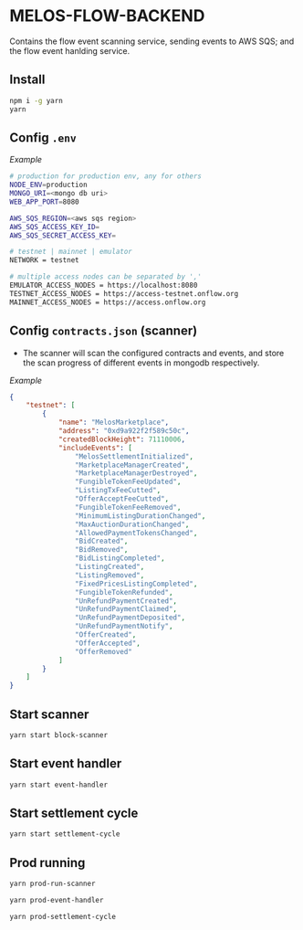 # MELOS-FLOW-BACKEND

Contains the flow event scanning service, sending events to AWS SQS; and the flow event hanlding service.

## Install

```bash
npm i -g yarn
yarn
```

## Config `.env`

*Example*

```bash
# production for production env, any for others
NODE_ENV=production
MONGO_URI=<mongo db uri>
WEB_APP_PORT=8080

AWS_SQS_REGION=<aws sqs region>
AWS_SQS_ACCESS_KEY_ID=
AWS_SQS_SECRET_ACCESS_KEY=

# testnet | mainnet | emulator
NETWORK = testnet

# multiple access nodes can be separated by ','
EMULATOR_ACCESS_NODES = https://localhost:8080
TESTNET_ACCESS_NODES = https://access-testnet.onflow.org
MAINNET_ACCESS_NODES = https://access.onflow.org

```

## Config `contracts.json` (scanner)

- The scanner will scan the configured contracts and events, and store the scan progress of different events in mongodb respectively.

*Example*

```json
{
    "testnet": [
        {
            "name": "MelosMarketplace",
            "address": "0xd9a922f2f589c50c",
            "createdBlockHeight": 71110006,
            "includeEvents": [
                "MelosSettlementInitialized",
                "MarketplaceManagerCreated",
                "MarketplaceManagerDestroyed",
                "FungibleTokenFeeUpdated",
                "ListingTxFeeCutted",
                "OfferAcceptFeeCutted",
                "FungibleTokenFeeRemoved",
                "MinimumListingDurationChanged",
                "MaxAuctionDurationChanged",
                "AllowedPaymentTokensChanged",
                "BidCreated",
                "BidRemoved",
                "BidListingCompleted",
                "ListingCreated",
                "ListingRemoved",
                "FixedPricesListingCompleted",
                "FungibleTokenRefunded",
                "UnRefundPaymentCreated",
                "UnRefundPaymentClaimed",
                "UnRefundPaymentDeposited",
                "UnRefundPaymentNotify",
                "OfferCreated",
                "OfferAccepted",
                "OfferRemoved"
            ]
        }
    ]
}
```

## Start scanner

```bash
yarn start block-scanner
```

## Start event handler

```bash
yarn start event-handler
```

## Start settlement cycle

```bash
yarn start settlement-cycle
```


## Prod running

```bash
yarn prod-run-scanner
```

```bash
yarn prod-event-handler
```

```bash
yarn prod-settlement-cycle
```

